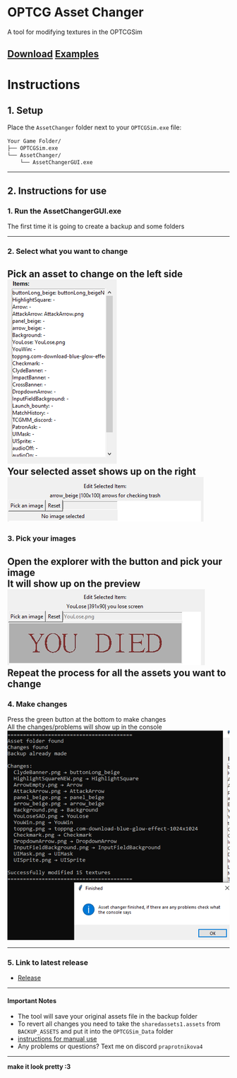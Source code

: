 # OPTCG Asset Changer

A tool for modifying textures in the OPTCGSim

[Download](https://github.com/maksmaksmaksmaksmaks/OPTCG-Asset-Changer/releases)
[Examples](images/Examples/Examples.md)
---
# Instructions
## 1. Setup
Place the `AssetChanger` folder next to your `OPTCGSim.exe` file:
```
Your Game Folder/
├── OPTCGSim.exe
└── AssetChanger/
    └── AssetChangerGUI.exe
```
---
## 2. Instructions for use
### 1. Run the AssetChangerGUI.exe
The first time it is going to create a backup and some folders

---

### 2. Select what you want to change
Pick an asset to change on the left side
<br>![Asset Picking List](images/AssetSelection.png)
<br>Your selected asset shows up on the right
<br>![Selection Menu](images/ImageSelectionMenu.png)
---

### 3. Pick your images
Open the explorer with the button and pick your image<br>
It will show up on the preview 
![ImagePreview](images/ImagePreview.png)<br>
Repeat the process for all the assets you want to change
---

### 4. Make changes
Press the green button at the bottom to make changes
<br>All the changes/problems will show up in the console
<br>![ConsoleResult](images/ConsoleResult.png)

---

### 5. Link to latest release
- [Release](https://github.com/maksmaksmaksmaksmaks/OPTCG-Asset-Changer/releases)

---

#### Important Notes

- The tool will save your original assets file in the backup folder
- To revert all changes you need to take the ```sharedassets1.assets``` from ```BACKUP_ASSETS``` and put it into the ```OPTCGSim_Data``` folder
- [instructions for manual use](/OLD_instrucitons.md)
- Any problems or questions? Text me on discord ```praprotnikova4``` 

---

**make it look pretty :3**  
